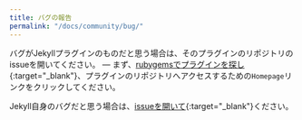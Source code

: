 ```yaml
---
title: バグの報告
permalink: "/docs/community/bug/"
---
```

<!-- ---
title: Report a bug
permalink: "/docs/community/bug/"
--- -->

バグがJekyllプラグインのものだと思う場合は、そのプラグインのリポジトリのissueを開いてください。 &mdash; まず、[rubygemsでプラグインを探し](https://rubygems.org/){:target="_blank"}、プラグインのリポジトリへアクセスするための`Homepage`リンクをクリックしてください。

<!-- If you think you've found a bug within a Jekyll plugin, open an issue in that plugin's repository &mdash; First [look for the plugin on rubygems](https://rubygems.org/) then click on the `Homepage` link to access the plugin repository. -->

Jekyll自身のバグだと思う場合は、[issueを開いて](https://github.com/jekyll/jekyll/issues/new){:target="_blank"}ください。

<!-- If you think you've found a bug within Jekyll itself, [open an issue](https://github.com/jekyll/jekyll/issues/new). -->
